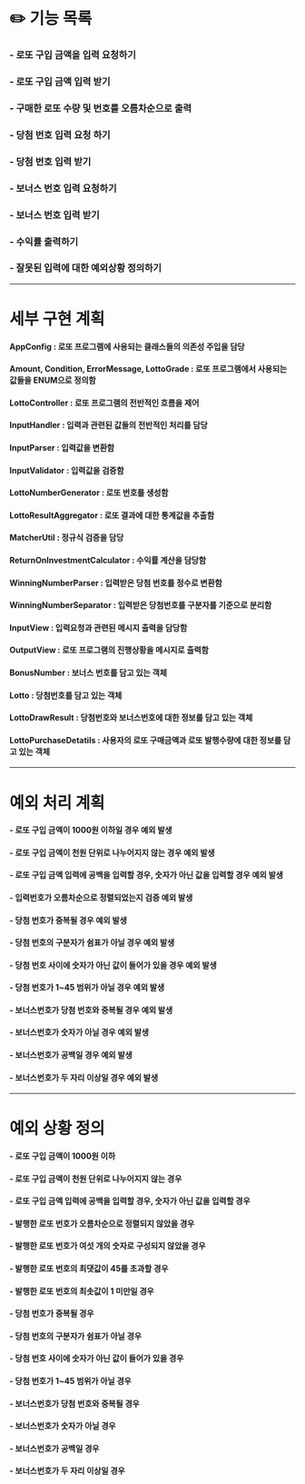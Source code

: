 # ✏️ 기능 목록

###  - 로또 구입 금액을 입력 요청하기

###  - 로또 구입 금액 입력 받기

###  - 구매한 로또 수량 및 번호를 오름차순으로 출력

###  - 당첨 번호 입력 요청 하기 

###  - 당첨 번호 입력 받기

###  - 보너스 번호 입력 요청하기

###  - 보너스 번호 입력 받기

###  - 수익률 출력하기

###  - 잘못된 입력에 대한 예외상황 정의하기

---------------------------------------------------------------------------------------------------------------------------------------------------------------------------------------------------------------------

# 세부 구현 계획
 
#### AppConfig : 로또 프로그램에 사용되는 클래스들의 의존성 주입을 담당

#### Amount, Condition, ErrorMessage, LottoGrade : 로또 프로그램에서 사용되는 값들을 ENUM으로 정의함 

#### LottoController : 로또 프로그램의 전반적인 흐름을 제어

#### InputHandler : 입력과 관련된 값들의 전반적인 처리를 담당

#### InputParser : 입력값을 변환함

#### InputValidator : 입력값을 검증함

#### LottoNumberGenerator : 로또 번호를 생성함

#### LottoResultAggregator : 로또 결과에 대한 통계값을 추출함

#### MatcherUtil : 정규식 검증을 담당

#### ReturnOnInvestmentCalculator : 수익률 계산을 담당함

#### WinningNumberParser : 입력받은 당첨 번호를 정수로 변환함

#### WinningNumberSeparator : 입력받은 당첨번호를 구분자를 기준으로 분리함

#### InputView : 입력요청과 관련된 메시지 출력을 담당함

#### OutputView : 로또 프로그램의 진행상황을 메시지로 출력함

#### BonusNumber : 보너스 번호를 담고 있는 객체

#### Lotto : 당첨번호를 담고 있는 객체

#### LottoDrawResult : 당첨번호와 보너스번호에 대한 정보를 담고 있는 객체

#### LottoPurchaseDetatils : 사용자의 로또 구매금액과 로또 발행수량에 대한 정보를 담고 있는 객체

---------------------------------------------------------------------------------------------------------------------------------------------------------------------------------------------------------------------

# 예외 처리 계획

#### - 로또 구입 금액이 1000원 이하일 경우 예외 발생
#### - 로또 구입 금액이 천원 단위로 나누어지지 않는 경우 예외 발생
#### - 로또 구입 금액 입력에 공백을 입력할 경우, 숫자가 아닌 값을 입력할 경우 예외 발생
#### - 입력번호가 오름차순으로 정렬되었는지 검증 예외 발생
#### - 당첨 번호가 중복될 경우 예외 발생
#### - 당첨 번호의 구분자가 쉼표가 아닐 경우 예외 발생
#### - 당첨 번호 사이에 숫자가 아닌 값이 들어가 있을 경우 예외 발생
#### - 당첨 번호가 1~45 범위가 아닐 경우 예외 발생
#### - 보너스번호가 당첨 번호와 중복될 경우 예외 발생
#### - 보너스번호가 숫자가 아닐 경우 예외 발생
#### - 보너스번호가 공백일 경우 예외 발생
#### - 보너스번호가 두 자리 이상일 경우 예외 발생


---------------------------------------------------------------------------------------------------------------------------------------------------------------------------------------------------------------------

# 예외 상황 정의

#### - 로또 구입 금액이 1000원 이하

#### - 로또 구입 금액이 천원 단위로 나누어지지 않는 경우

#### - 로또 구입 금액 입력에 공백을 입력할 경우, 숫자가 아닌 값을 입력할 경우

#### - 발행한 로또 번호가 오름차순으로 정렬되지 않았을 경우

#### - 발행한 로또 번호가 여섯 개의 숫자로 구성되지 않았을 경우

#### - 발행한 로또 번호의 최댓값이 45를 초과할 경우

#### - 발행한 로또 번호의 최솟값이 1 미만일 경우

#### - 당첨 번호가 중복될 경우

#### - 당첨 번호의 구분자가 쉼표가 아닐 경우

#### - 당첨 번호 사이에 숫자가 아닌 값이 들어가 있을 경우

#### - 당첨 번호가 1~45 범위가 아닐 경우

#### - 보너스번호가 당첨 번호와 중복될 경우

#### - 보너스번호가 숫자가 아닐 경우

#### - 보너스번호가 공백일 경우

#### - 보너스번호가 두 자리 이상일 경우
   



    



